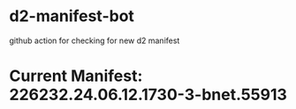 # d2-manifest-bot
github action for checking for new d2 manifest

# Current Manifest: 226232.24.06.12.1730-3-bnet.55913
